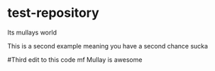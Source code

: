 # test-repository
Its mullays world

This is a second example meaning you have a second chance sucka

#Third edit to this code mf
Mullay is awesome

